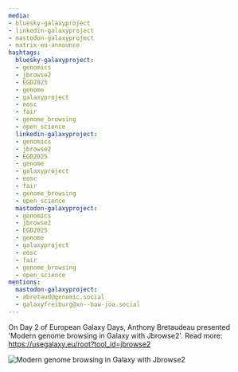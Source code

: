 ```yaml
---
media:
- bluesky-galaxyproject
- linkedin-galaxyproject
- mastodon-galaxyproject
- matrix-eu-announce
hashtags:
  bluesky-galaxyproject:
  - genomics
  - jbrowse2
  - EGD2025
  - genome
  - galaxyproject
  - eosc
  - fair
  - genome_browsing
  - open_science
  linkedin-galaxyproject:
  - genomics
  - jbrowse2
  - EGD2025
  - genome
  - galaxyproject
  - eosc
  - fair
  - genome_browsing
  - open_science
  mastodon-galaxyproject:
  - genomics
  - jbrowse2
  - EGD2025
  - genome
  - galaxyproject
  - eosc
  - fair
  - genome_browsing
  - open_science
mentions:
  mastodon-galaxyproject:
  - abretaud@genomic.social
  - galaxyfreiburg@xn--baw-joa.social
---
```


On Day 2 of European Galaxy Days, Anthony Bretaudeau presented 'Modern genome browsing in Galaxy with Jbrowse2'.
Read more: https://usegalaxy.eu/root?tool_id=jbrowse2

![Modern genome browsing in Galaxy with Jbrowse2](https://github.com/user-attachments/assets/9aef7f23-a07d-406e-b584-be8fafdf6f65)
